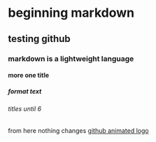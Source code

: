 # beginning markdown
## testing github
### markdown is a lightweight language
#### more one title
##### format text
###### titles until 6
from here nothing changes
[github animated logo](https://octodex.github.com/steroidtocat/)
